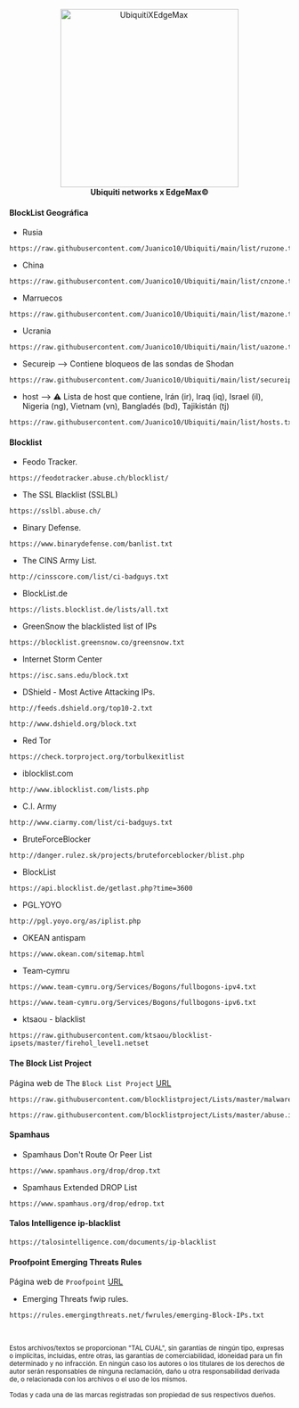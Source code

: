 <p align="center">
    <a href="https://www.ui.com/">
        <img src="https://github.com/Juanico10/Ubiquiti/blob/main/files/shield.png" alt="UbiquitiXEdgeMax" width="320"/>
    </a>
    <br>
    <strong>Ubiquiti networks x EdgeMax©</strong>
</p>
<!-- markdownlint-enable MD033 -->

#### BlockList Geográfica
- Rusia
~~~
https://raw.githubusercontent.com/Juanico10/Ubiquiti/main/list/ruzone.txt
~~~

- China
~~~
https://raw.githubusercontent.com/Juanico10/Ubiquiti/main/list/cnzone.txt
~~~

- Marruecos
~~~
https://raw.githubusercontent.com/Juanico10/Ubiquiti/main/list/mazone.txt
~~~

- Ucrania
~~~
https://raw.githubusercontent.com/Juanico10/Ubiquiti/main/list/uazone.txt
~~~

- Secureip --> Contiene bloqueos de las sondas de Shodan
~~~
https://raw.githubusercontent.com/Juanico10/Ubiquiti/main/list/secureip.txt
~~~

- host --> ⚠️ Lista de host que contiene, Irán (ir), Iraq (iq), Israel (il), Nigeria (ng), Vietnam (vn), Bangladés (bd), Tajikistán (tj)
~~~
https://raw.githubusercontent.com/Juanico10/Ubiquiti/main/list/hosts.txt
~~~

#### Blocklist
- Feodo Tracker.
~~~
https://feodotracker.abuse.ch/blocklist/
~~~

- The SSL Blacklist (SSLBL)
~~~
https://sslbl.abuse.ch/
~~~

- Binary Defense.
~~~
https://www.binarydefense.com/banlist.txt
~~~

- The CINS Army List.
~~~
http://cinsscore.com/list/ci-badguys.txt
~~~

- BlockList.de
~~~
https://lists.blocklist.de/lists/all.txt
~~~

- GreenSnow the blacklisted list of IPs
~~~
https://blocklist.greensnow.co/greensnow.txt
~~~

- Internet Storm Center
~~~
https://isc.sans.edu/block.txt
~~~

- DShield - Most Active Attacking IPs.
~~~
http://feeds.dshield.org/top10-2.txt
~~~
~~~
http://www.dshield.org/block.txt
~~~

- Red Tor
~~~
https://check.torproject.org/torbulkexitlist
~~~

- iblocklist.com
~~~
http://www.iblocklist.com/lists.php
~~~

- C.I. Army
~~~
http://www.ciarmy.com/list/ci-badguys.txt
~~~

- BruteForceBlocker
~~~
http://danger.rulez.sk/projects/bruteforceblocker/blist.php
~~~

- BlockList
~~~
https://api.blocklist.de/getlast.php?time=3600
~~~

- PGL.YOYO
~~~
http://pgl.yoyo.org/as/iplist.php
~~~

- OKEAN antispam
~~~
https://www.okean.com/sitemap.html
~~~

- Team-cymru
~~~
https://www.team-cymru.org/Services/Bogons/fullbogons-ipv4.txt
~~~
~~~
https://www.team-cymru.org/Services/Bogons/fullbogons-ipv6.txt
~~~

- ktsaou - blacklist
~~~
https://raw.githubusercontent.com/ktsaou/blocklist-ipsets/master/firehol_level1.netset
~~~

#### The Block List Project
Página web de The `Block List Project` [URL](https://github.com/blocklistproject/Lists)
~~~
https://raw.githubusercontent.com/blocklistproject/Lists/master/malware.ip
~~~
~~~
https://raw.githubusercontent.com/blocklistproject/Lists/master/abuse.ip
~~~

#### Spamhaus
- Spamhaus Don't Route Or Peer List
~~~
https://www.spamhaus.org/drop/drop.txt
~~~

- Spamhaus Extended DROP List
~~~
https://www.spamhaus.org/drop/edrop.txt
~~~

#### Talos Intelligence ip-blacklist
~~~
https://talosintelligence.com/documents/ip-blacklist
~~~


#### Proofpoint Emerging Threats Rules

Página web de `Proofpoint` [URL](https://rules.emergingthreats.net/)

- Emerging Threats fwip rules.
~~~
https://rules.emergingthreats.net/fwrules/emerging-Block-IPs.txt
~~~

&nbsp;

<sup>Estos archivos/textos se proporcionan "TAL CUAL", sin garantías de ningún tipo, expresas o implícitas, incluidas, entre otras, las garantías de comerciabilidad, idoneidad para un fin determinado y no infracción. En ningún caso los autores o los titulares de los derechos de autor serán responsables de ninguna reclamación, daño u otra responsabilidad derivada de, o relacionada con los archivos o el uso de los mismos.</sup>

<sub>Todas y cada una de las marcas registradas son propiedad de sus respectivos dueños.</sub>
